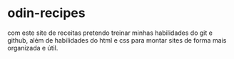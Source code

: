 # odin-recipes
com este site de receitas pretendo treinar minhas habilidades do git e github, além de habilidades do html e css para montar sites de forma mais organizada e útil.
